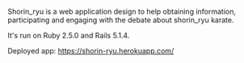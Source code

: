 Shorin_ryu is a web application design to help obtaining information, participating and engaging with the debate about shorin_ryu karate.

It's run on Ruby 2.5.0 and Rails 5.1.4.

Deployed app: https://shorin-ryu.herokuapp.com/ 